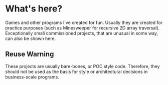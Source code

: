 # What's here?

Games and other programs I've created for fun. Usually they are created for practice purposes (such as Minesweeper for recursive 2D array traversal). Exceptionally small commissioned projects, that are unusual in some way, can also be shown here.

## Reuse Warning

These projects are usually bare-bones, or POC style code. Therefore, they should not be used as the basis for style or architectural decisions in business-scale programs.